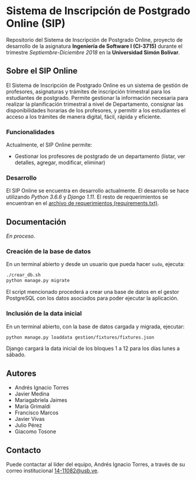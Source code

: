 # Sistema de Inscripción de Postgrado Online (SIP)
Repositorio del Sistema de Inscripción de Postgrado Online, proyecto de desarrollo de la asignatura **Ingeniería de Software I (CI-3715)** durante el trimestre *Septiembre-Diciembre 2018* en la **Universidad Simón Bolívar**.

## Sobre el SIP Online
El Sistema de Inscripción de Postgrado Online es un sistema de gestión de profesores, asignaturas y trámites de inscripción trimestral para los estudiantes de postgrado. Permite gestionar la información necesaria para realizar la planificación trimestral a nivel de Departamento, consignar las disponibilidades horarias de los profesores, y permitir a los estudiantes el acceso a los trámites de manera digital, fácil, rápida y eficiente.

### Funcionalidades

Actualmente, el SIP Online permite:
- Gestionar los profesores de postgrado de un departamento (listar, ver detalles, agregar, modificar, eliminar)

### Desarrollo

El SIP Online se encuentra en desarrollo actualmente. El desarrollo se hace utilizando *Python 3.6.6* y *Django 1.11*. El resto de requerimientos se encuentran en el [archivo de requerimientos (requirements.txt)](requirements.txt).

## Documentación 
*En proceso*.

### Creación de la base de datos
En un terminal abierto y desde un usuario que pueda hacer `sudo`, ejecuta:
```bash
./crear_db.sh
python manage.py migrate
```

El script mencionado procederá a crear una base de datos en el gestor PostgreSQL con los datos asociados para poder ejecutar la aplicación.

### Inclusión de la data inicial
En un terminal abierto, con la base de datos cargada y migrada, ejecutar:
```bash
python manage.py loaddata gestion/fixtures/fixtures.json 
```

Django cargará la data inicial de los bloques 1 a 12 para los días lunes a sábado.


## Autores
- Andrés Ignacio Torres
- Javier Medina
- Mariagabriela Jaimes
- María Grimaldi
- Francisco Marcos
- Javier Vivas
- Julio Pérez
- Giacomo Tosone

## Contacto

Puede contactar al líder del equipo, Andrés Ignacio Torres, a través de su correo institucional 14-11082@usb.ve.